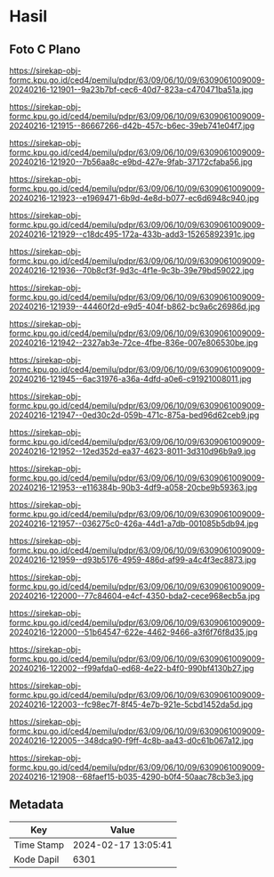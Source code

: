 # Hasil

## Foto C Plano

https://sirekap-obj-formc.kpu.go.id/ced4/pemilu/pdpr/63/09/06/10/09/6309061009009-20240216-121901--9a23b7bf-cec6-40d7-823a-c470471ba51a.jpg

https://sirekap-obj-formc.kpu.go.id/ced4/pemilu/pdpr/63/09/06/10/09/6309061009009-20240216-121915--86667266-d42b-457c-b6ec-39eb741e04f7.jpg

https://sirekap-obj-formc.kpu.go.id/ced4/pemilu/pdpr/63/09/06/10/09/6309061009009-20240216-121920--7b56aa8c-e9bd-427e-9fab-37172cfaba56.jpg

https://sirekap-obj-formc.kpu.go.id/ced4/pemilu/pdpr/63/09/06/10/09/6309061009009-20240216-121923--e1969471-6b9d-4e8d-b077-ec6d6948c940.jpg

https://sirekap-obj-formc.kpu.go.id/ced4/pemilu/pdpr/63/09/06/10/09/6309061009009-20240216-121929--c18dc495-172a-433b-add3-15265892391c.jpg

https://sirekap-obj-formc.kpu.go.id/ced4/pemilu/pdpr/63/09/06/10/09/6309061009009-20240216-121936--70b8cf3f-9d3c-4f1e-9c3b-39e79bd59022.jpg

https://sirekap-obj-formc.kpu.go.id/ced4/pemilu/pdpr/63/09/06/10/09/6309061009009-20240216-121939--44460f2d-e9d5-404f-b862-bc9a6c26986d.jpg

https://sirekap-obj-formc.kpu.go.id/ced4/pemilu/pdpr/63/09/06/10/09/6309061009009-20240216-121942--2327ab3e-72ce-4fbe-836e-007e806530be.jpg

https://sirekap-obj-formc.kpu.go.id/ced4/pemilu/pdpr/63/09/06/10/09/6309061009009-20240216-121945--6ac31976-a36a-4dfd-a0e6-c91921008011.jpg

https://sirekap-obj-formc.kpu.go.id/ced4/pemilu/pdpr/63/09/06/10/09/6309061009009-20240216-121947--0ed30c2d-059b-471c-875a-bed96d62ceb9.jpg

https://sirekap-obj-formc.kpu.go.id/ced4/pemilu/pdpr/63/09/06/10/09/6309061009009-20240216-121952--12ed352d-ea37-4623-8011-3d310d96b9a9.jpg

https://sirekap-obj-formc.kpu.go.id/ced4/pemilu/pdpr/63/09/06/10/09/6309061009009-20240216-121953--e116384b-90b3-4df9-a058-20cbe9b59363.jpg

https://sirekap-obj-formc.kpu.go.id/ced4/pemilu/pdpr/63/09/06/10/09/6309061009009-20240216-121957--036275c0-426a-44d1-a7db-001085b5db94.jpg

https://sirekap-obj-formc.kpu.go.id/ced4/pemilu/pdpr/63/09/06/10/09/6309061009009-20240216-121959--d93b5176-4959-486d-af99-a4c4f3ec8873.jpg

https://sirekap-obj-formc.kpu.go.id/ced4/pemilu/pdpr/63/09/06/10/09/6309061009009-20240216-122000--77c84604-e4cf-4350-bda2-cece968ecb5a.jpg

https://sirekap-obj-formc.kpu.go.id/ced4/pemilu/pdpr/63/09/06/10/09/6309061009009-20240216-122000--51b64547-622e-4462-9466-a3f6f76f8d35.jpg

https://sirekap-obj-formc.kpu.go.id/ced4/pemilu/pdpr/63/09/06/10/09/6309061009009-20240216-122002--f99afda0-ed68-4e22-b4f0-990bf4130b27.jpg

https://sirekap-obj-formc.kpu.go.id/ced4/pemilu/pdpr/63/09/06/10/09/6309061009009-20240216-122003--fc98ec7f-8f45-4e7b-921e-5cbd1452da5d.jpg

https://sirekap-obj-formc.kpu.go.id/ced4/pemilu/pdpr/63/09/06/10/09/6309061009009-20240216-122005--348dca90-f9ff-4c8b-aa43-d0c61b067a12.jpg

https://sirekap-obj-formc.kpu.go.id/ced4/pemilu/pdpr/63/09/06/10/09/6309061009009-20240216-121908--68faef15-b035-4290-b0f4-50aac78cb3e3.jpg


## Metadata

| Key        | Value               |
| ---------- | ------------------- |
| Time Stamp | 2024-02-17 13:05:41 |
| Kode Dapil | 6301                |



